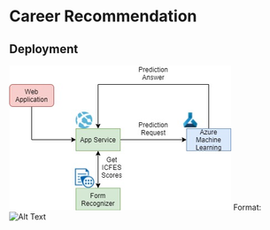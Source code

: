 # Career Recommendation




## Deployment
![Azure Architecture](./images/azure.jpeg)
Format: ![Alt Text](url)

